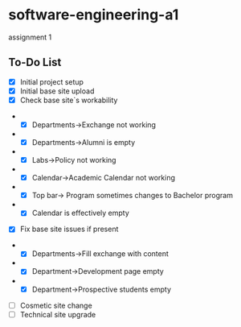 # software-engineering-a1
assignment 1

## To-Do List

- [x] Initial project setup
- [x] Initial base site upload
- [x] Check base site`s workability
- - [x] Departments->Exchange not working
- - [x] Departments->Alumni is empty
- - [x] Labs->Policy not working
- - [x] Calendar->Academic Calendar not working
- - [x] Top bar-> Program sometimes changes to Bachelor program
- - [x] Calendar is effectively empty
- [x] Fix base site issues if present
- - [x] Departments->Fill exchange with content
- - [x] Department->Development page empty
- - [x] Department->Prospective students empty
- [ ] Cosmetic site change
- [ ] Technical site upgrade
